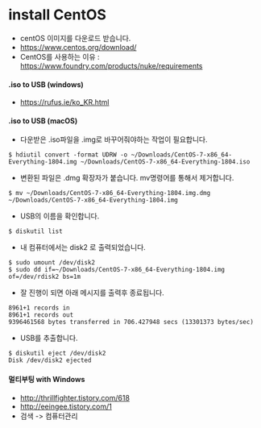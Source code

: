 # install CentOS
- centOS 이미지를 다운로드 받습니다.
- https://www.centos.org/download/
- CentOS를 사용하는 이유 : https://www.foundry.com/products/nuke/requirements

#### .iso to USB (windows)
- https://rufus.ie/ko_KR.html

#### .iso to USB (macOS)
- 다운받은 .iso파일을 .img로 바꾸어줘야하는 작업이 필요합니다.
```
$ hdiutil convert -format UDRW -o ~/Downloads/CentOS-7-x86_64-Everything-1804.img ~/Downloads/CentOS-7-x86_64-Everything-1804.iso
```

- 변환된 파일은 .dmg 확장자가 붙습니다. mv명령어를 통해서 제거합니다.
```
$ mv ~/Downloads/CentOS-7-x86_64-Everything-1804.img.dmg ~/Downloads/CentOS-7-x86_64-Everything-1804.img
```

- USB의 이름을 확인합니다.
```
$ diskutil list
```

- 내 컴퓨터에서는 disk2 로 출력되었습니다.

```
$ sudo umount /dev/disk2
$ sudo dd if=~/Downloads/CentOS-7-x86_64-Everything-1804.img of=/dev/rdisk2 bs=1m
```
- 잘 진행이 되면 아래 메시지를 출력후 종료됩니다.
```
8961+1 records in
8961+1 records out
9396461568 bytes transferred in 706.427948 secs (13301373 bytes/sec)
```

- USB를 추출합니다.
```
$ diskutil eject /dev/disk2
Disk /dev/disk2 ejected
```

#### 멀티부팅 with Windows
- http://thrillfighter.tistory.com/618
- http://eeingee.tistory.com/1
- 검색 -> 컴퓨터관리
